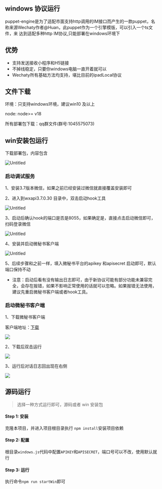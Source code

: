 ## windows 协议运行

puppet-engine是为了适配市面支持http调用的IM接口而产生的一款puppet，名称来源Wechaty作者@Huan，此puppet作为一个引擎模版，可以引入一个ts文件，来
达到适配多种http IM协议,只能部署在windows环境下

## 优势

* 支持发送接收小程序和H5链接
* 不掉线稳定，只要你windows电脑一直开着就可以
* Wechaty所有基础方法均支持，堪比目前的ipadLocal协议

## 文件下载

环境：只支持windows环境，建议win10 及以上

node: node>= v18

所有部署包下载：qq群文件(群号:1045575073)

## win安装包运行

下载部署包，内容包含

![Untitled](https://img.aibotk.com/aibotk/public/yq3wWdBL0BnJV4Z1_001.png)

### 启动调试服务

1、安装3.7版本微信，如果之前已经安装过微信就直接覆盖安装即可

2、进入到wxapi3.7.0.30 目录中，双击启动hook工具

![Untitled](https://img.aibotk.com/aibotk/public/yq3wWdBL0BnJV4Z1_002.png)

3、启动后确认hook的端口是否是8055，如果确定是，直接点击启动微信即可，扫码登录微信

![Untitled](https://img.aibotk.com/aibotk/public/yq3wWdBL0BnJV4Z1_003.png)

4、安装并启动微秘书客户端

![Untitled](https://img.aibotk.com/aibotk/public/yq3wWdBL0BnJV4Z1_004.png)

5、后续步骤和之前一样，填入微秘书平台的apikey 和apisecret  启动即可，默认端口保持不动

- 注意：启动后看有没有输出日志即可，由于新协议可能有部分功能未兼容完全，会存在报错，如果不影响正常使用的话就可以忽略。如果报错无法使用，建议先重启微秘书客户端或者hook工具。


### 启动微秘书客户端

1、下载微秘书客户端

客户端地址：[下载](https://github.com/leochen-g/wechat-assistant-pro/releases)

![](https://img.aibotk.com/picgo/202301141934379.png)

2、下载后双击运行

![](https://img.aibotk.com/picgo/202301141956404.png)

3、运行后对话日志回出现在右侧

![](https://img.aibotk.com/picgo/202301141958377.png)


## 源码运行

> 选择一种方式运行即可，源码或者 win 安装包

#### Step 1: 安装

克隆本项目，并进入项目根目录执行 `npm install`安装项目依赖

#### Step 2: 配置

根目录`windows.js`代码中配置`APIKEY`和`APISECRET`，端口号可以不改，使用默认就行

#### Step 3: 运行

执行命令`npm run startWin`即可
